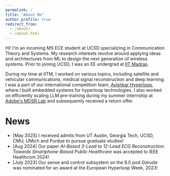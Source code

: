 ```yaml
---
permalink: /
title: "About Me"
author_profile: true
redirect_from: 
  - /about/
  - /about.html
---
```


Hi! I'm an incoming MS ECE student at UCSD specializing in Communication Theory and Systems. My research interests revolve around applying ideas and architectures from ML to design the next generation of wireless systems. Prior to joining UCSD, I was an EE undergrad at [IIT Madras](https://www.iitm.ac.in/).

During my time at IITM, I worked on various topics, including satellite and vehicular communications, medical signal reconstruction and deep learning. I was a part of our international competition team, [Avishkar Hyperloop](https://avishkarhyperloop.com/), where I built embedded systems for hyperloop technologies. I also worked on efficiently scaling LLM pre-training during my summer internship at [Adobe's MDSR Lab](https://adobe.mdsr.live/) and subsequently received a return offer.

News
======
* [May 2025] I received admits from UT Austin, Georgia Tech, UCSD, CMU, UMich and Purdue to pursue graduate studies!
* [Aug 2024] Our paper <i>AI-Based 3-Lead to 12-Lead ECG Reconstruction: Towards Smartphone-Based Public Healthcare</i> was accepted to IEEE Healthcom 2024!
* [July 2023] Our sense and control subsystem on the 6.0 pod <i>Garuda</i> was nominated for an award at the European Hyperloop Week, 2023!

<!-- Misc
====== -->

